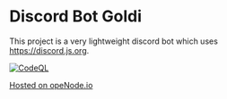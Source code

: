 # Discord Bot Goldi
This project is a very lightweight discord bot which uses https://discord.js.org.

[![CodeQL](https://github.com/Zerotask/discord-bot-goldi/actions/workflows/codeql-analysis.yml/badge.svg)](https://github.com/Zerotask/discord-bot-goldi/actions/workflows/codeql-analysis.yml)


[Hosted on opeNode.io](https://www.openode.io/)
